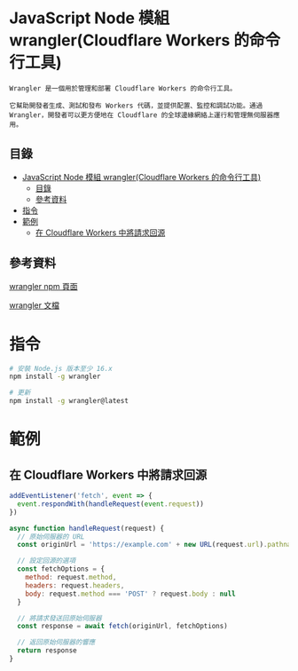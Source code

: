 # JavaScript Node 模組 wrangler(Cloudflare Workers 的命令行工具)

```
Wrangler 是一個用於管理和部署 Cloudflare Workers 的命令行工具。

它幫助開發者生成、測試和發布 Workers 代碼，並提供配置、監控和調試功能。通過 Wrangler，開發者可以更方便地在 Cloudflare 的全球邊緣網絡上運行和管理無伺服器應用。
```

## 目錄

- [JavaScript Node 模組 wrangler(Cloudflare Workers 的命令行工具)](#javascript-node-模組-wranglercloudflare-workers-的命令行工具)
  - [目錄](#目錄)
  - [參考資料](#參考資料)
- [指令](#指令)
- [範例](#範例)
  - [在 Cloudflare Workers 中將請求回源](#在-cloudflare-workers-中將請求回源)

## 參考資料

[wrangler npm 頁面](https://www.npmjs.com/package/wrangler)

[wrangler 文檔](https://developers.cloudflare.com/workers/wrangler/)

# 指令

```bash
# 安裝 Node.js 版本至少 16.x
npm install -g wrangler

# 更新
npm install -g wrangler@latest
```

# 範例

## 在 Cloudflare Workers 中將請求回源

```JavaScript
addEventListener('fetch', event => {
  event.respondWith(handleRequest(event.request))
})

async function handleRequest(request) {
  // 原始伺服器的 URL
  const originUrl = 'https://example.com' + new URL(request.url).pathname

  // 設定回源的選項
  const fetchOptions = {
    method: request.method,
    headers: request.headers,
    body: request.method === 'POST' ? request.body : null
  }

  // 將請求發送回原始伺服器
  const response = await fetch(originUrl, fetchOptions)

  // 返回原始伺服器的響應
  return response
}
```